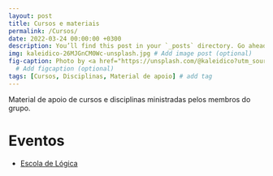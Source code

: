 ```yaml
---
layout: post
title: Cursos e materiais
permalink: /Cursos/
date: 2022-03-24 00:00:00 +0300
description: You’ll find this post in your `_posts` directory. Go ahead and edit it and re-build the site to see your changes. # Add post description (optional)
img: kaleidico-26MJGnCM0Wc-unsplash.jpg # Add image post (optional)
fig-caption: Photo by <a href="https://unsplash.com/@kaleidico?utm_source=unsplash&utm_medium=referral&utm_content=creditCopyText">Kaleidico</a> on <a href="https://unsplash.com/s/photos/courses?utm_source=unsplash&utm_medium=referral&utm_content=creditCopyText">Unsplash</a>
  # Add figcaption (optional)
tags: [Cursos, Disciplinas, Material de apoio] # add tag
---
```



Material de apoio de cursos e disciplinas ministradas pelos membros do grupo.

# Eventos

- [Escola de Lógica](/pages/escola_logica)